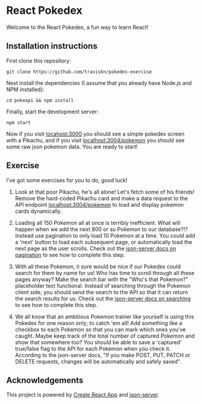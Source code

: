 # React Pokedex
Welcome to the React Pokedex, a fun way to learn React!

## Installation instructions

First clone this repository:

`git clone https://github.com/traviskn/pokedex-exercise`

Next install the dependencies (I assume that you already have Node.js and NPM installed):

`cd pokeapi && npm install`

Finally, start the development server:

`npm start`

Now if you visit [locahost:3000](http://localhost:3000) you should see a simple pokedex screen with a Pikachu,
and if you visit [localhost:3004/pokemon](http://localhost:3004/pokemon) you should see some raw json pokemon data.  You are ready to start!


## Exercise

I've got some exercises for you to do, good luck!

1. Look at that poor Pikachu, he's all alone!  Let's fetch some of his friends!
Remove the hard-coded Pikachu card and make a data request to the API endpoint [localhost:3004/pokemon](http://localhost:3004/pokemon) to load and display pokemon cards dynamically.

2. Loading all 150 Pokemon all at once is terribly inefficient.  What will happen
when we add the next 800 or so Pokemon to our database?!?  Instead use pagination
to only load 10 Pokemon at a time. You could add a 'next' button to load each
subsequent page, or automatically load the next page as the user scrolls. Check out the
[json-server docs on pagination](https://github.com/typicode/json-server#paginate) to see how to complete this step.

3. With all these Pokemon, it sure would be nice if our Pokedex could search for
them by name for us! Who has time to scroll through all these pages anyway?  Make
the search bar with the "Who's that Pokemon?" placeholder text functional.
Instead of searching through the Pokemon client side, you should send the search
to the API so that it can return the search results for us. Check out the [json-server docs on searching](https://github.com/typicode/json-server#full-text-search)
to see how to complete this step.

4. We all know that an ambitious Pokemon trainer like yourself is using this Pokedex for
one reason only; to catch 'em all! Add something like a checkbox to each Pokemon
so that you can mark which ones you've caught.  Maybe keep track of the total number
of captured Pokemon and show that somewhere too?  You should be able to save a 'captured' true/false flag
to the API for each Pokemon when you check it. According to the json-server docs,
"If you make POST, PUT, PATCH or DELETE requests, changes will be automatically and safely saved".

## Acknowledgements
This project is powered by [Create React App](https://github.com/facebookincubator/create-react-app) and [json-server](https://github.com/typicode/json-server).

